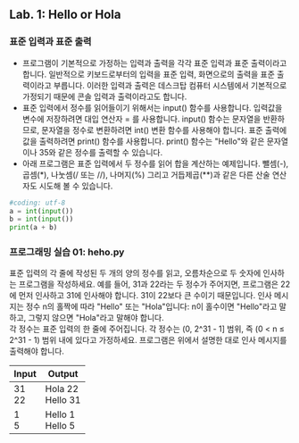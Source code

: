 ## Lab. 1: Hello or Hola

### 표준 입력과 표준 출력
- 프로그램이 기본적으로 가정하는 입력과 출력을 각각 표준 입력과 표준 출력이라고 합니다. 일반적으로 키보드로부터의 입력을 표준 입력, 화면으로의 출력을 표준 출력이라고 부릅니다. 이러한 입력과 출력은 데스크탑 컴퓨터 시스템에서 기본적으로 가정되기 때문에 콘솔 입력과 출력이라고도 합니다.  
- 표준 입력에서 정수를 읽어들이기 위해서는 input() 함수를 사용합니다. 입력값을 변수에 저장하려면 대입 연산자 = 를 사용합니다. input() 함수는 문자열을 반환하므로, 문자열을 정수로 변환하려면 int() 변환 함수를 사용해야 합니다. 표준 출력에 값을 출력하려면 print() 함수를 사용합니다. print() 함수는 "Hello"와 같은 문자열이나 35와 같은 정수를 출력할 수 있습니다. 
- 아래 프로그램은 표준 입력에서 두 정수를 읽어 합을 계산하는 예제입니다. 뺄셈(-), 곱셈(*), 나눗셈(/ 또는 //), 나머지(%) 그리고 거듭제곱(**)과 같은 다른 산술 연산자도 시도해 볼 수 있습니다.

```python
#coding: utf-8
a = int(input())
b = int(input())
print(a + b)
```

### 프로그래밍 실습 01: heho.py
표준 입력의 각 줄에 작성된 두 개의 양의 정수를 읽고, 오름차순으로 두 숫자에 인사하는 프로그램을 작성하세요. 예를 들어, 31과 22라는 두 정수가 주어지면, 프로그램은 22에 먼저 인사하고 31에 인사해야 합니다. 31이 22보다 큰 수이기 때문입니다. 인사 메시지는 정수 n의 홀짝에 따라 "Hello" 또는 "Hola"입니다: n이 홀수이면 "Hello"라고 말하고, 그렇지 않으면 "Hola"라고 말해야 합니다.  
각 정수는 표준 입력의 한 줄에 주어집니다. 각 정수는 (0, 2^31 - 1] 범위, 즉 (0 < n ≤ 2^31 - 1) 범위 내에 있다고 가정하세요. 프로그램은 위에서 설명한 대로 인사 메시지를 출력해야 합니다.

| Input    | Output              |
| -------- | ------------------- |
| 31<br>22 | Hola 22<br>Hello 31 |
| 1<br>5   | Hello 1<br>Hello 5  |


